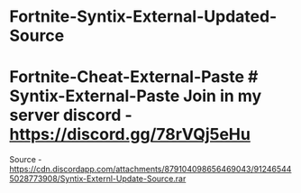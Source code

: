# Fortnite-Syntix-External-Updated-Source
# Fortnite-Cheat-External-Paste # Syntix-External-Paste  Join in my server discord - https://discord.gg/78rVQj5eHu

Source - https://cdn.discordapp.com/attachments/879104098656469043/912465445028773908/Syntix-Externl-Update-Source.rar
